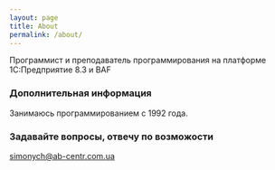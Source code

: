 ```yaml
---
layout: page
title: About
permalink: /about/
---
```


Программист и преподаватель программирования на платформе 1С:Предприятие 8.3 и BAF

### Дополнительная информация

Занимаюсь программированием с 1992 года.

### Задавайте вопросы, отвечу по возможости

[simonych@ab-centr.com.ua](mailto:simonych@ab-centr.com.ua)
